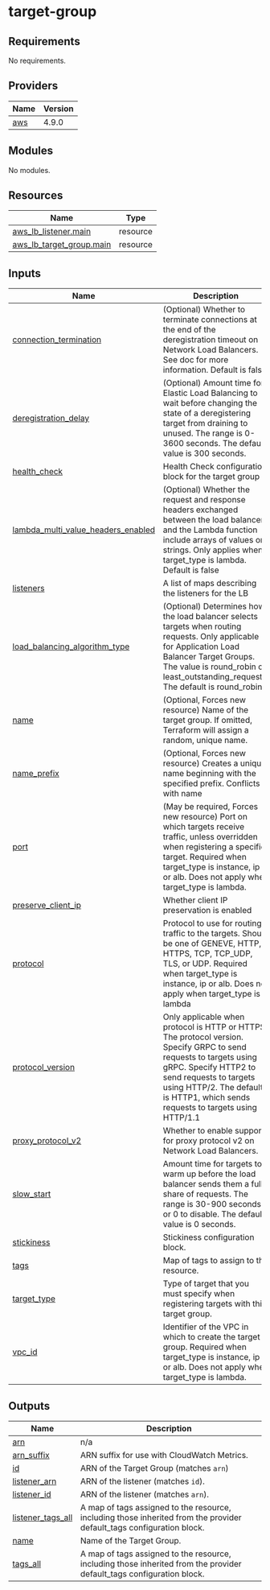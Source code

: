 # target-group

<!-- BEGINNING OF PRE-COMMIT-TERRAFORM DOCS HOOK -->
## Requirements

No requirements.

## Providers

| Name | Version |
|------|---------|
| <a name="provider_aws"></a> [aws](#provider\_aws) | 4.9.0 |

## Modules

No modules.

## Resources

| Name | Type |
|------|------|
| [aws_lb_listener.main](https://registry.terraform.io/providers/hashicorp/aws/latest/docs/resources/lb_listener) | resource |
| [aws_lb_target_group.main](https://registry.terraform.io/providers/hashicorp/aws/latest/docs/resources/lb_target_group) | resource |

## Inputs

| Name | Description | Type | Default | Required |
|------|-------------|------|---------|:--------:|
| <a name="input_connection_termination"></a> [connection\_termination](#input\_connection\_termination) | (Optional) Whether to terminate connections at the end of the deregistration timeout on Network Load Balancers. See doc for more information. Default is false | `bool` | `false` | no |
| <a name="input_deregistration_delay"></a> [deregistration\_delay](#input\_deregistration\_delay) | (Optional) Amount time for Elastic Load Balancing to wait before changing the state of a deregistering target from draining to unused. The range is 0-3600 seconds. The default value is 300 seconds. | `number` | `300` | no |
| <a name="input_health_check"></a> [health\_check](#input\_health\_check) | Health Check configuration block for the target group | `map(string)` | `{}` | no |
| <a name="input_lambda_multi_value_headers_enabled"></a> [lambda\_multi\_value\_headers\_enabled](#input\_lambda\_multi\_value\_headers\_enabled) | (Optional) Whether the request and response headers exchanged between the load balancer and the Lambda function include arrays of values or strings. Only applies when target\_type is lambda. Default is false | `bool` | `false` | no |
| <a name="input_listeners"></a> [listeners](#input\_listeners) | A list of maps describing the listeners for the LB | `any` | `[]` | no |
| <a name="input_load_balancing_algorithm_type"></a> [load\_balancing\_algorithm\_type](#input\_load\_balancing\_algorithm\_type) | (Optional) Determines how the load balancer selects targets when routing requests. Only applicable for Application Load Balancer Target Groups. The value is round\_robin or least\_outstanding\_requests. The default is round\_robin. | `string` | `"round_robin"` | no |
| <a name="input_name"></a> [name](#input\_name) | (Optional, Forces new resource) Name of the target group. If omitted, Terraform will assign a random, unique name. | `string` | `null` | no |
| <a name="input_name_prefix"></a> [name\_prefix](#input\_name\_prefix) | (Optional, Forces new resource) Creates a unique name beginning with the specified prefix. Conflicts with name | `string` | `null` | no |
| <a name="input_port"></a> [port](#input\_port) | (May be required, Forces new resource) Port on which targets receive traffic, unless overridden when registering a specific target. Required when target\_type is instance, ip or alb. Does not apply when target\_type is lambda. | `string` | `null` | no |
| <a name="input_preserve_client_ip"></a> [preserve\_client\_ip](#input\_preserve\_client\_ip) | Whether client IP preservation is enabled | `bool` | `false` | no |
| <a name="input_protocol"></a> [protocol](#input\_protocol) | Protocol to use for routing traffic to the targets. Should be one of GENEVE, HTTP, HTTPS, TCP, TCP\_UDP, TLS, or UDP. Required when target\_type is instance, ip or alb. Does not apply when target\_type is lambda | `string` | `null` | no |
| <a name="input_protocol_version"></a> [protocol\_version](#input\_protocol\_version) | Only applicable when protocol is HTTP or HTTPS. The protocol version. Specify GRPC to send requests to targets using gRPC. Specify HTTP2 to send requests to targets using HTTP/2. The default is HTTP1, which sends requests to targets using HTTP/1.1 | `string` | `"HTTP1"` | no |
| <a name="input_proxy_protocol_v2"></a> [proxy\_protocol\_v2](#input\_proxy\_protocol\_v2) | Whether to enable support for proxy protocol v2 on Network Load Balancers. | `bool` | `false` | no |
| <a name="input_slow_start"></a> [slow\_start](#input\_slow\_start) | Amount time for targets to warm up before the load balancer sends them a full share of requests. The range is 30-900 seconds or 0 to disable. The default value is 0 seconds. | `number` | `0` | no |
| <a name="input_stickiness"></a> [stickiness](#input\_stickiness) | Stickiness configuration block. | `map(string)` | `{}` | no |
| <a name="input_tags"></a> [tags](#input\_tags) | Map of tags to assign to the resource. | `map(string)` | `{}` | no |
| <a name="input_target_type"></a> [target\_type](#input\_target\_type) | Type of target that you must specify when registering targets with this target group. | `string` | `"instance"` | no |
| <a name="input_vpc_id"></a> [vpc\_id](#input\_vpc\_id) | Identifier of the VPC in which to create the target group. Required when target\_type is instance, ip or alb. Does not apply when target\_type is lambda. | `string` | `null` | no |

## Outputs

| Name | Description |
|------|-------------|
| <a name="output_arn"></a> [arn](#output\_arn) | n/a |
| <a name="output_arn_suffix"></a> [arn\_suffix](#output\_arn\_suffix) | ARN suffix for use with CloudWatch Metrics. |
| <a name="output_id"></a> [id](#output\_id) | ARN of the Target Group (matches `arn`) |
| <a name="output_listener_arn"></a> [listener\_arn](#output\_listener\_arn) | ARN of the listener (matches `id`). |
| <a name="output_listener_id"></a> [listener\_id](#output\_listener\_id) | ARN of the listener (matches `arn`). |
| <a name="output_listener_tags_all"></a> [listener\_tags\_all](#output\_listener\_tags\_all) | A map of tags assigned to the resource, including those inherited from the provider default\_tags configuration block. |
| <a name="output_name"></a> [name](#output\_name) | Name of the Target Group. |
| <a name="output_tags_all"></a> [tags\_all](#output\_tags\_all) | A map of tags assigned to the resource, including those inherited from the provider default\_tags configuration block. |
<!-- END OF PRE-COMMIT-TERRAFORM DOCS HOOK -->
